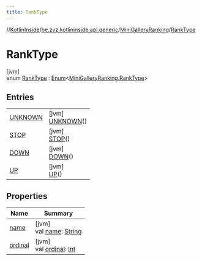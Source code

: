 ```yaml
---
title: RankType
---
```

//[KotlinInside](../../../../index.html)/[be.zvz.kotlininside.api.generic](../../index.html)/[MiniGalleryRanking](../index.html)/[RankType](index.html)



# RankType



[jvm]\
enum [RankType](index.html) : [Enum](https://kotlinlang.org/api/latest/jvm/stdlib/kotlin/-enum/index.html)&lt;[MiniGalleryRanking.RankType](index.html)&gt;



## Entries


| | |
|---|---|
| [UNKNOWN](-u-n-k-n-o-w-n/index.html) | [jvm]<br>[UNKNOWN](-u-n-k-n-o-w-n/index.html)() |
| [STOP](-s-t-o-p/index.html) | [jvm]<br>[STOP](-s-t-o-p/index.html)() |
| [DOWN](-d-o-w-n/index.html) | [jvm]<br>[DOWN](-d-o-w-n/index.html)() |
| [UP](-u-p/index.html) | [jvm]<br>[UP](-u-p/index.html)() |


## Properties


| Name | Summary |
|---|---|
| [name](../../../be.zvz.kotlininside.session.user/-user-type/-a-n-o-n-y-m-o-u-s/index.html#-372974862%2FProperties%2F863300109) | [jvm]<br>val [name](../../../be.zvz.kotlininside.session.user/-user-type/-a-n-o-n-y-m-o-u-s/index.html#-372974862%2FProperties%2F863300109): [String](https://kotlinlang.org/api/latest/jvm/stdlib/kotlin/-string/index.html) |
| [ordinal](../../../be.zvz.kotlininside.session.user/-user-type/-a-n-o-n-y-m-o-u-s/index.html#-739389684%2FProperties%2F863300109) | [jvm]<br>val [ordinal](../../../be.zvz.kotlininside.session.user/-user-type/-a-n-o-n-y-m-o-u-s/index.html#-739389684%2FProperties%2F863300109): [Int](https://kotlinlang.org/api/latest/jvm/stdlib/kotlin/-int/index.html) |

